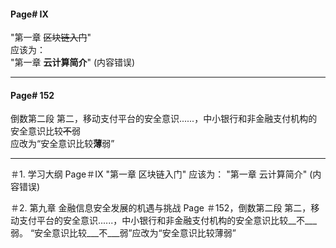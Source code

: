 #### Page# IX
 "第一章 ~~区块链入门~~"  
应该为：  
"第一章 **云计算简介**"  (内容错误)  
___  

#### Page# 152
倒数第二段
第二，移动支付平台的安全意识......，中小银行和非金融支付机构的安全意识比较~~不~~弱  
应改为“安全意识比较**薄**弱”
___ 


＃1.
学习大纲 
 Page＃IX
 "第一章 区块链入门"
应该为：
"第一章 云计算简介"  (内容错误)


＃2. 
第九章 金融信息安全发展的机遇与挑战
Page ＃152，倒数第二段
第二，移动支付平台的安全意识......，中小银行和非金融支付机构的安全意识比较__不___弱。
“安全意识比较___不___弱”应改为“安全意识比较薄弱”
